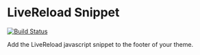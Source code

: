 # LiveReload Snippet

[![Build Status](https://travis-ci.org/mklkj/livereload-snippet-joomla.svg?branch=master)](https://travis-ci.org/mklkj/livereload-snippet-joomla)

Add the LiveReload javascript snippet to the footer of your theme.
